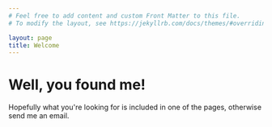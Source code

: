 ```yaml
---
# Feel free to add content and custom Front Matter to this file.
# To modify the layout, see https://jekyllrb.com/docs/themes/#overriding-theme-defaults

layout: page
title: Welcome
---
```


# Well, you found me! 

Hopefully what you're looking for is included in one of the pages, otherwise send me an email.
